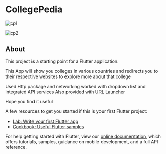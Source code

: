 # CollegePedia

![cp1](https://user-images.githubusercontent.com/64744382/123959287-9cf7b500-d9cb-11eb-84dc-67ab4640e9b6.jpeg)


![cp2](https://user-images.githubusercontent.com/64744382/123959297-a1bc6900-d9cb-11eb-9017-d63c6a41e052.jpeg)




## About

This project is a starting point for a Flutter application.

This App will show you colleges in various countries and redirects you to their respective websites to explore more about that college

Used Http package and networking worked with dropdown list and integrated API services
Also provided with URL Launcher

Hope you find it useful

A few resources to get you started if this is your first Flutter project:

- [Lab: Write your first Flutter app](https://flutter.dev/docs/get-started/codelab)
- [Cookbook: Useful Flutter samples](https://flutter.dev/docs/cookbook)

For help getting started with Flutter, view our
[online documentation](https://flutter.dev/docs), which offers tutorials,
samples, guidance on mobile development, and a full API reference.
